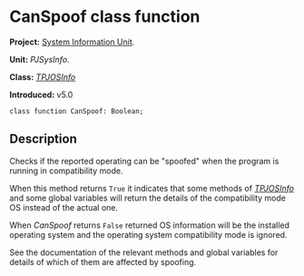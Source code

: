 # CanSpoof class function #

**Project:** [System Information Unit](SystemInformationUnit.md).

**Unit:** _PJSysInfo_.

**Class:** _[TPJOSInfo](TPJOSInfo.md)_

**Introduced:** v5.0

```
class function CanSpoof: Boolean;
```

## Description ##

Checks if the reported operating can be "spoofed" when the program is running in compatibility mode.

When this method returns `True` it indicates that some methods of _[TPJOSInfo](TPJOSInfo.md)_ and some global variables will return the details of the compatibility mode OS instead of the actual one.

When _CanSpoof_ returns `False` returned OS information will be the installed operating system and the operating system compatibility mode is ignored.

See the documentation of the relevant methods and global variables for details of which of them are affected by spoofing.